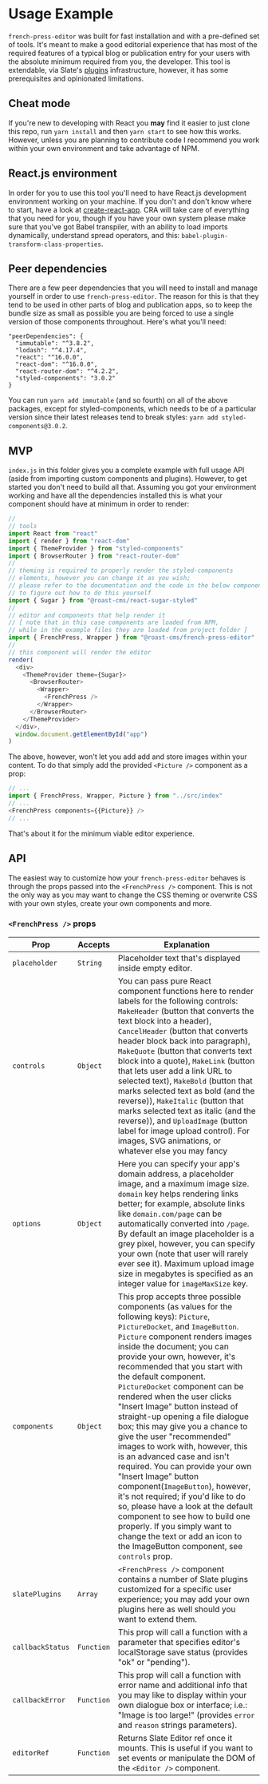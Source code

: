 # Usage Example

`french-press-editor` was built for fast installation and with a pre-defined set of tools. It's meant to make a good editorial experience that has most of the required features of a typical blog or publication entry for your users with the absolute minimum required from you, the developer. This tool is extendable, via Slate's [plugins](https://github.com/ianstormtaylor/slate/blob/master/docs/general/plugins.md) infrastructure, however, it has some prerequisites and opinionated limitations.

## Cheat mode
If you're new to developing with React you **may** find it easier to just clone this repo, run `yarn install` and then `yarn start` to see how this works. However, unless you are planning to contribute code I recommend you work within your own environment and take advantage of NPM.

## React.js environment
In order for you to use this tool you'll need to have React.js development environment working on your machine. If you don't and don't know where to start, have a look at [create-react-app](https://github.com/facebook/create-react-app). CRA will take care of everything that you need for you, though if you have your own system please make sure that you've got Babel transpiler, with an ability to load imports dynamically, understand spread operators, and this: `babel-plugin-transform-class-properties`.

## Peer dependencies
There are a few peer dependencies that you will need to install and manage yourself in order to use `french-press-editor`. The reason for this is that they tend to be used in other parts of blog and publication apps, so to keep the bundle size as small as possible you are being forced to use a single version of those components throughout. Here's what you'll need:

```
"peerDependencies": {
  "immutable": "^3.8.2",
  "lodash": "^4.17.4",
  "react": "^16.0.0",
  "react-dom": "^16.0.0",
  "react-router-dom": "^4.2.2",
  "styled-components": "3.0.2"
}
```
You can run `yarn add immutable` (and so fourth) on all of the above packages, except for styled-components, which needs to be of a particular version since their latest releases tend to break styles: `yarn add styled-components@3.0.2`.

## MVP
`index.js` in this folder gives you a complete example with full usage API (aside from importing custom components and plugins). However, to get started you don't need to build all that. Assuming you got your environment working and have all the dependencies installed this is what your component should have at minimum in order to render:

```javascript
//
// tools
import React from "react"
import { render } from "react-dom"
import { ThemeProvider } from "styled-components"
import { BrowserRouter } from "react-router-dom"
//
// theming is required to properly render the styled-components
// elements, however you can change it as you wish;
// please refer to the documentation and the code in the below component's repo
// to figure out how to do this yourself
import { Sugar } from "@roast-cms/react-sugar-styled"
//
// editor and components that help render it
// [ note that in this case components are loaded from NPM,
// while in the example files they are loaded from project folder ]
import { FrenchPress, Wrapper } from "@roast-cms/french-press-editor"
//
// this component will render the editor
render(
  <div>
    <ThemeProvider theme={Sugar}>
      <BrowserRouter>
        <Wrapper>
          <FrenchPress />
        </Wrapper>
      </BrowserRouter>
    </ThemeProvider>
  </div>,
  window.document.getElementById("app")
)
```
The above, however, won't let you add add and store images within your content. To do that simply add the provided `<Picture />` component as a prop:
```javascript
// ...
import { FrenchPress, Wrapper, Picture } from "../src/index"
// ...
<FrenchPress components={{Picture}} />
// ...
```

That's about it for the minimum viable editor experience.

## API
The easiest way to customize how your `french-press-editor` behaves is through the props passed into the `<FrenchPress />` component. This is not the only way as you may want to change the CSS theming or overwrite CSS with your own styles, create your own components and more.

### `<FrenchPress />` props
Prop | Accepts | Explanation
--- | --- | ---
`placeholder` | `String` | Placeholder text that's displayed inside empty editor.
`controls` | `Object` | You can pass pure React component functions here to render labels for the following controls: `MakeHeader` (button that converts the text block into a header), `CancelHeader` (button that converts header block back into paragraph), `MakeQuote` (button that converts text block into a quote), `MakeLink` (button that lets user add a link URL to selected text), `MakeBold` (button that marks selected text as bold (and the reverse)), `MakeItalic` (button that marks selected text as italic (and the reverse)), and `UploadImage` (button label for image upload control). For images, SVG animations, or whatever else you may fancy
`options` | `Object` | Here you can specify your app's domain address, a placeholder image, and a maximum image size. `domain` key helps rendering links better; for example, absolute links like `domain.com/page` can be automatically converted into `/page`. By default an image placeholder is a grey pixel, however, you can specify your own (note that user will rarely ever see it). Maximum upload image size in megabytes is specified as an integer value for `imageMaxSize` key.
`components` | `Object` | This prop accepts three possible components (as values for the following keys): `Picture`, `PictureDocket`, and `ImageButton`. `Picture` component renders images inside the document; you can provide your own, however, it's recommended that you start with the default component. `PictureDocket` component can be rendered when the user clicks "Insert Image" button instead of straight-up opening a file dialogue box; this may give you a chance to give the user "recommended" images to work with, however, this is an advanced case and isn't required. You can provide your own "Insert Image" button component(`ImageButton`), however, it's not required; if you'd like to do so, please have a  look at the default component to see how to build one properly. If you simply want to change the text or add an icon to the ImageButton component, see `controls` prop.
`slatePlugins` | `Array` | `<FrenchPress />` component contains a number of Slate plugins customized for a specific user experience; you may add your own plugins here as well should you want to extend them.
`callbackStatus` | `Function` | This prop will call a function with a parameter that specifies editor's localStorage save status (provides "ok" or "pending").
`callbackError` | `Function` | This prop will call a function with error name and additional info that you may like to display within your own dialogue box or interface; i.e.: "Image is too large!" (provides `error` and `reason` strings parameters).
`editorRef` | `Function` | Returns Slate Editor ref once it mounts. This is useful if you want to set events or manipulate the DOM of the `<Editor />` component.
